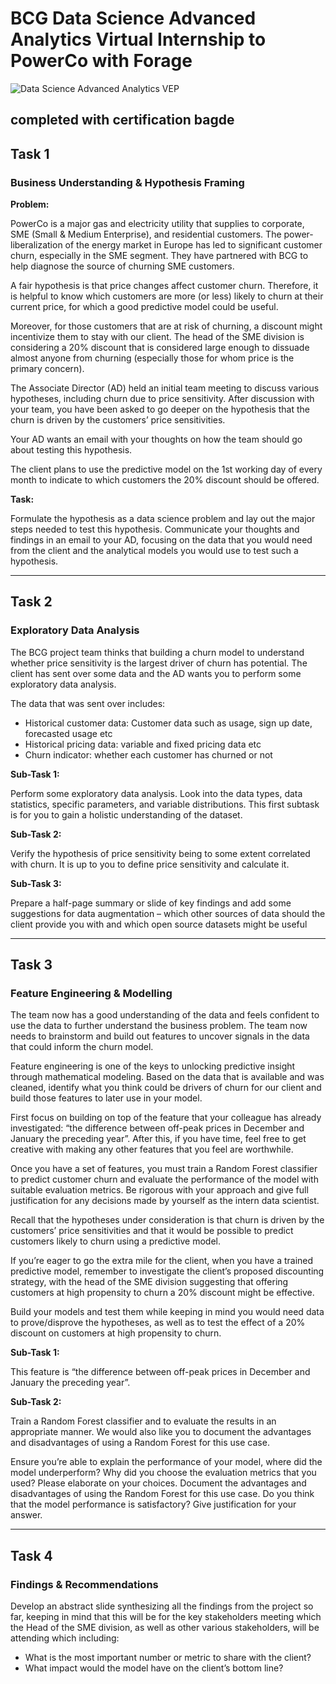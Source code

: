 # BCG Data Science Advanced Analytics Virtual Internship to PowerCo with Forage

   ![Data Science   Advanced Analytics VEP](https://user-images.githubusercontent.com/82594129/225690586-ef6095dc-a2e4-4835-8061-6707adf54c08.png)

completed with certification bagde
---
## Task 1 
### Business Understanding & Hypothesis Framing

**Problem:**

PowerCo is a major gas and electricity utility that supplies to corporate, SME (Small & Medium Enterprise), and residential customers. The power-liberalization of the energy market in Europe has led to significant customer churn, especially in the SME segment. They have partnered with BCG to help diagnose the source of churning SME customers.

A fair hypothesis is that price changes affect customer churn. Therefore, it is helpful to know which customers are more (or less) likely to churn at their current price, for which a good predictive model could be useful.

Moreover, for those customers that are at risk of churning, a discount might incentivize them to stay with our client. The head of the SME division is considering a 20% discount that is considered large enough to dissuade almost anyone from churning (especially those for whom price is the primary concern).

The Associate Director (AD) held an initial team meeting to discuss various hypotheses, including churn due to price sensitivity. After discussion with your team, you have been asked to go deeper on the hypothesis that the churn is driven by the customers’ price sensitivities. 

Your AD wants an email with your thoughts on how the team should go about testing this hypothesis.

The client plans to use the predictive model on the 1st working day of every month to indicate to which customers the 20% discount should be offered.

**Task:**
 
Formulate the hypothesis as a data science problem and lay out the major steps needed to test this hypothesis. Communicate your thoughts and findings in an email to your AD, focusing on the data that you would need from the client and the analytical models you would use to test such a hypothesis.


---
## Task 2
### Exploratory Data Analysis

The BCG project team thinks that building a churn model to understand whether price sensitivity is the largest driver of churn has potential. The client has sent over some data and the AD wants you to perform some exploratory data analysis.

The data that was sent over includes:

* Historical customer data: Customer data such as usage, sign up date, forecasted usage etc
* Historical pricing data: variable and fixed pricing data etc
* Churn indicator: whether each customer has churned or not

**Sub-Task 1:**

Perform some exploratory data analysis. Look into the data types, data statistics, specific parameters, and variable distributions. This first subtask is for you to gain a holistic understanding of the dataset. 

**Sub-Task 2:**

Verify the hypothesis of price sensitivity being to some extent correlated with churn. It is up to you to define price sensitivity and calculate it.

**Sub-Task 3:**

Prepare a half-page summary or slide of key findings and add some suggestions for data augmentation – which other sources of data should the client provide you with and which open source datasets might be useful


---
## Task 3
### Feature Engineering & Modelling

The team now has a good understanding of the data and feels confident to use the data to further understand the business problem. The team now needs to brainstorm and build out features to uncover signals in the data that could inform the churn model.

Feature engineering is one of the keys to unlocking predictive insight through mathematical modeling. Based on the data that is available and was cleaned, identify what you think could be drivers of churn for our client and build those features to later use in your model.

First focus on building on top of the feature that your colleague has already investigated: “the difference between off-peak prices in December and January the preceding year”. After this, if you have time, feel free to get creative with making any other features that you feel are worthwhile.

Once you have a set of features, you must train a Random Forest classifier to predict customer churn and evaluate the performance of the model with suitable evaluation metrics. Be rigorous with your approach and give full justification for any decisions made by yourself as the intern data scientist. 

Recall that the hypotheses under consideration is that churn is driven by the customers’ price sensitivities and that it would be possible to predict customers likely to churn using a predictive model.

If you’re eager to go the extra mile for the client, when you have a trained predictive model, remember to investigate the client’s proposed discounting strategy, with the head of the SME division suggesting that offering customers at high propensity to churn a 20% discount might be effective.

Build your models and test them while keeping in mind you would need data to prove/disprove the hypotheses, as well as to test the effect of a 20% discount on customers at high propensity to churn.

**Sub-Task 1:**

This feature is “the difference between off-peak prices in December and January the preceding year”. 

**Sub-Task 2:**

Train a Random Forest classifier and to evaluate the results in an appropriate manner. We would also like you to document the advantages and disadvantages of using a Random Forest for this use case. 

Ensure you’re able to explain the performance of your model, where did the model underperform?
Why did you choose the evaluation metrics that you used? Please elaborate on your choices.
Document the advantages and disadvantages of using the Random Forest for this use case.
Do you think that the model performance is satisfactory? Give justification for your answer.


---
## Task 4
### Findings & Recommendations

Develop an abstract slide synthesizing all the findings from the project so far, keeping in mind that this will be for the key stakeholders meeting which the Head of the SME division, as well as other various stakeholders, will be attending which including:

* What is the most important number or metric to share with the client?
* What impact would the model have on the client’s bottom line?
